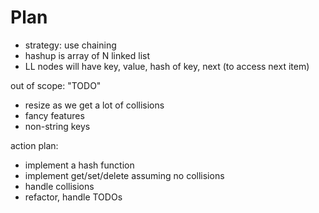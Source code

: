 # Plan

- strategy: use chaining
- hashup is array of N linked list
- LL nodes will have key, value, hash of key, next (to access next item)

out of scope: "TODO"

- resize as we get a lot of collisions
- fancy features
- non-string keys

action plan:

- implement a hash function
- implement get/set/delete assuming no collisions
- handle collisions
- refactor, handle TODOs
